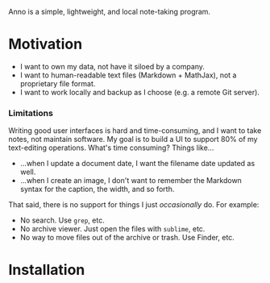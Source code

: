 Anno is a simple, lightweight, and local note-taking program. 


# Motivation

- I want to own my data, not have it siloed by a company.
- I want to human-readable text files (Markdown + MathJax), not a proprietary file format.
- I want to work locally and backup as I choose (e.g. a remote Git server).

### Limitations

Writing good user interfaces is hard and time-consuming, and I want to take notes, not maintain software. My goal is to build a UI to support 80% of my text-editing operations. What's time consuming? Things like...

- ...when I update a document date, I want the filename date updated as well.
- ...when I create an image, I don't want to remember the Markdown syntax for the caption, the width, and so forth.

That said, there is no support for things I just _occasionally_ do. For example:

- No search. Use `grep`, etc.
- No archive viewer. Just open the files with `sublime`, etc.
- No way to move files out of the archive or trash. Use Finder, etc.

# Installation

